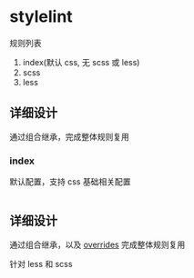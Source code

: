 # stylelint

规则列表

1. index(默认 css, 无 scss 或 less)
2. scss
3. less

## 详细设计

通过组合继承，完成整体规则复用

### index

默认配置，支持 css 基础相关配置

```bash

```

## 详细设计

通过组合继承，以及 [overrides](https://stylelint.io/user-guide/configure/#overrides) 完成整体规则复用

针对 less 和 scss
